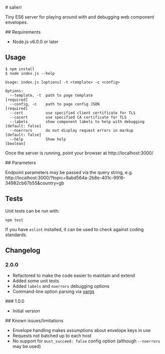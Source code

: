 # salieri

Tiny ES6 server for playing around with and debugging web component envelopes.

## Requirements

- Node.js v6.0.0 or later

## Usage

```
$ npm install
$ node index.js --help

Usage: index.js [options] -t <template> -c <config>

Options:
  --template, -t  path to page template                               [required]
  --config, -c    path to page config JSON                            [required]
  --cert          use specified client certificate for TLS
  --cacert        use specified CA certificate for TLS
  --labels        show component labels to help with debugging  [default: false]
  --noerrors      do not display request errors in markup       [default: false]
  --help          Show help                                            [boolean]
```

Once the server is running, point your browser at http://localhost:3000/

## Parameters

Endpoint parameters may be passed via the query string, e.g.
http://localhost:3000/?topic=8abd564a-2b8e-401c-9916-34982cb67b55&country=gb

## Tests

Unit tests can be run with:

```
npm test
```

If you have `eslint` installed, it can be used to check against coding standards.

## Changelog

### 2.0.0

- Refactored to make the code easier to maintain and extend
- Added some unit tests
- Added `labels` and `noerrors` debugging options
- Command-line option parsing via [yargs](https://www.npmjs.com/package/yargs)

### 1.0.0

- Initial version

## Known issues/limitations

- Envelope handling makes assumptions about envelope keys in use
- Requests not batched up to each host
- No support for `must_succeed: false` config option (although `--noerrors` may be used)

